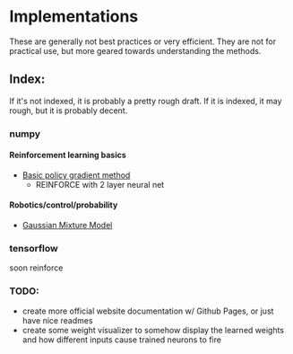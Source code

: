 # Implementations

These are generally not best practices or very efficient. They are not for 
practical use, but more geared towards understanding the methods.

## Index:

If it's not indexed, it is probably a pretty rough draft.  If it is indexed,
it may rough, but it is probably decent.

### numpy

#### Reinforcement learning basics 
- [Basic policy gradient method](/numpy/rl/basic_pg/)
	- REINFORCE with 2 layer neural net

#### Robotics/control/probability
- [Gaussian Mixture Model](/numpy/gmm/)

### tensorflow

soon reinforce


### TODO:
- create more official website documentation w/ Github Pages, or just have nice readmes
- create some weight visualizer to somehow display the learned weights and how 
different inputs cause trained neurons to fire
